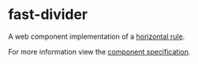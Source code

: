 # fast-divider
A web component implementation of a [horizontal rule](https://developer.mozilla.org/en-US/docs/Web/HTML/Element/hr).

For more information view the [component specification](../../../fast-foundation/src/divider/divider.spec.md).